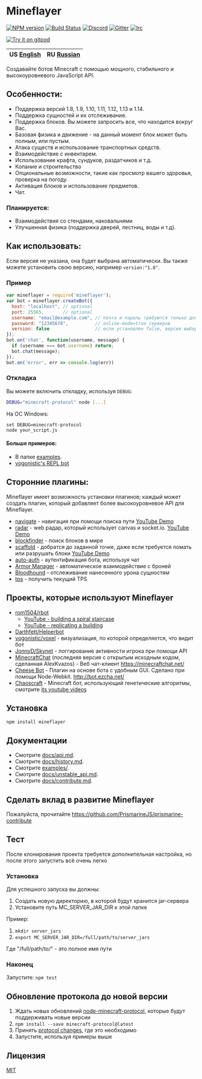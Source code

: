 # Mineflayer

[![NPM version](https://badge.fury.io/js/mineflayer.svg)](http://badge.fury.io/js/mineflayer)
[![Build Status](https://circleci.com/gh/PrismarineJS/mineflayer.svg?style=shield)](https://circleci.com/gh/PrismarineJS/mineflayer)
[![Discord](https://img.shields.io/badge/chat-on%20discord-brightgreen.svg)](https://discord.gg/GsEFRM8)
[![Gitter](https://img.shields.io/badge/chat-on%20gitter-brightgreen.svg)](https://gitter.im/PrismarineJS/general)
[![Irc](https://img.shields.io/badge/chat-on%20irc-brightgreen.svg)](https://irc.gitter.im/)

[![Try it on gitpod](https://img.shields.io/badge/try-on%20gitpod-brightgreen.svg)](https://gitpod.io/#https://github.com/PrismarineJS/mineflayer)

| US [English](docs/README.md) | RU [Russian](docs/README_RU.md/) |
|---------------------------|---------------------------|

Создавайте ботов Minecraft с помощью мощного, стабильного и высокоуровневого JavaScript API.

## Особенности:

 * Поддержка версий 1.8, 1.9, 1.10, 1.11, 1.12, 1.13 и 1.14.
 * Поддержка сущностей и их отслеживание.
 * Поддержка блоков. Вы можете запросить все, что находится вокруг Вас.
 * Базовая физика и движение  - на данный момент блок может быть полным, или пустым.
 * Атака существ и использование транспортных средств.
 * Взаимодействие с инвентарем.
 * Использование крафта, сундуков, раздатчиков и т.д.
 * Копание и строительство
 * Опциональные возможности, такие как просмотр вашего здоровья, проверка на погоду.
 * Активация блоков и использование предметов.
 * Чат.

### Планируется:

 * Взаимодействия со стендами, наковальнями
 * Улучшенная физика (поддержка дверей, лестниц, воды и т.д).

## Как использовать:

Если версия не указана, она будет выбрана автоматически. Вы также можете установить свою версию,
например `version:"1.8"`.

### Пример
```js
var mineflayer = require('mineflayer');
var bot = mineflayer.createBot({
  host: "localhost", // optional
  port: 25565,       // optional
  username: "email@example.com", // почта и пароль требуются только для
  password: "12345678",          // online-mode=true серверов
  version: false                 // если установлен false, версия выберется автоматически. Вы также можете установить желаемую версию, например `version:"1.8"`.
});
bot.on('chat', function(username, message) {
  if (username === bot.username) return;
  bot.chat(message);
});
bot.on('error', err => console.log(err))
```

### Откладка

Вы можете включить откладку, используя `DEBUG`:

```bash
DEBUG="minecraft-protocol" node [...]
```

На ОС Windows:
```
set DEBUG=minecraft-protocol
node your_script.js
```

#### Больше примеров:

 * В папке [examples](https://github.com/PrismarineJS/mineflayer/tree/master/examples).
 * [vogonistic's REPL bot](https://gist.github.com/vogonistic/4631678)

## Сторонние плагины:

Mineflayer имеет возможность установки плагинов; каждый может создать плагин, который добавляет
более высокоуровневое API для Mineflayer.

 * [navigate](https://github.com/andrewrk/mineflayer-navigate/) - навигация при помощи поиска пути [YouTube Demo](https://www.youtube.com/watch?v=O6lQdmRz8eE)
 * [radar](https://github.com/andrewrk/mineflayer-radar/) - web радар, который использует canvas и socket.io. [YouTube Demo](https://www.youtube.com/watch?v=FjDmAfcVulQ)
 * [blockfinder](https://github.com/Darthfett/mineflayer-blockFinder) - поиск блоков в мире
 * [scaffold](https://github.com/andrewrk/mineflayer-scaffold) - добратся до заданной точке, даже
 если требуется ломать или разрушать блоки [YouTube Demo](http://youtu.be/jkg6psMUSE0)
 * [auto-auth](https://github.com/G07cha/MineflayerAutoAuth) - аутентификация  бота, используя чат
 * [Armor Manager](https://github.com/G07cha/MineflayerArmorManager) - автоматическое взаимодействие с броней
 * [Bloodhound](https://github.com/Nixes/mineflayer-bloodhound) - отслеживание нанесенного урона сущностям
 * [tps](https://github.com/SiebeDW/mineflayer-tps) - получить текущий TPS

## Проекты, которые используют Mineflayer

 * [rom1504/rbot](https://github.com/rom1504/rbot)
   - [YouTube - building a spiral staircase](https://www.youtube.com/watch?v=UM1ZV5200S0)
   - [YouTube - replicating a building](https://www.youtube.com/watch?v=0cQxg9uDnzA)
 * [Darthfett/Helperbot](https://github.com/Darthfett/Helperbot)
 * [vogonistic/voxel](https://github.com/vogonistic/mineflayer-voxel) - визуализация, по которой
 определяется, что видит бот
 * [JonnyD/Skynet](https://github.com/JonnyD/Skynet) -  логгирование активности игрока при помощи API
 * [MinecraftChat](https://github.com/rom1504/MinecraftChat) (последняя версия с открытым исходным кодом, сделанная AlexKvazos) -  Веб чат-клиент <https://minecraftchat.net/>
 * [Cheese Bot](https://github.com/Minecheesecraft/Cheese-Bot) - Плагин на основе бота с удобным GUI. Сделано при помощи Node-Webkit. http://bot.ezcha.net/
 * [Chaoscraft](https://github.com/schematical/chaoscraft) - Minecraft бот, использующий генетические алгоритмы, смотрите [its youtube videos](https://www.youtube.com/playlist?list=PLLkpLgU9B5xJ7Qy4kOyBJl5J6zsDIMceH)

## Установка

`npm install mineflayer`

## Документации

 * Смотрите [docs/api.md](https://github.com/PrismarineJS/mineflayer/blob/master/docs/api_ru.md).
 * Смотрите [docs/history.md](https://github.com/PrismarineJS/mineflayer/blob/master/docs/history.md).
 * Смотрите [examples/](https://github.com/PrismarineJS/mineflayer/tree/master/examples).
 * Смотрите [docs/unstable_api.md](https://github.com/PrismarineJS/mineflayer/blob/master/docs/unstable_api.md).
 * Смотрите [docs/contribute.md](https://github.com/PrismarineJS/mineflayer/blob/master/docs/contribute.md).

## Сделать вклад в развитие Mineflayer

Пожалуйста, прочитайте https://github.com/PrismarineJS/prismarine-contribute

## Тест

После клонирования проекта требуется дополнительная настройка, но после этого запустить всё очень легко

### Установка

Для успешного запуска вы должны:

1. Создать новую директорию, в которой будут хранится jar-сервера
2. Установите путь MC_SERVER_JAR_DIR к этой папке

Пример:

1. `mkdir server_jars`
2. `export MC_SERVER_JAR_DIR=/full/path/to/server_jars`

Где "/full/path/to/" - это полное имя пути

### Наконец

Запустите: `npm test`

## Обновление протокола до новой версии

1. Ждать новых обновлений
   [node-minecraft-protocol](https://github.com/PrismarineJS/node-minecraft-protocol),
   которые будут поддерживать новые версии 
2. `npm install --save minecraft-protocol@latest`
3. Принять [protocol changes](http://wiki.vg/Protocol_History), где это необходимо
4. Запустите, используя примеры выше

## Лицензия

[MIT](LICENCE)
